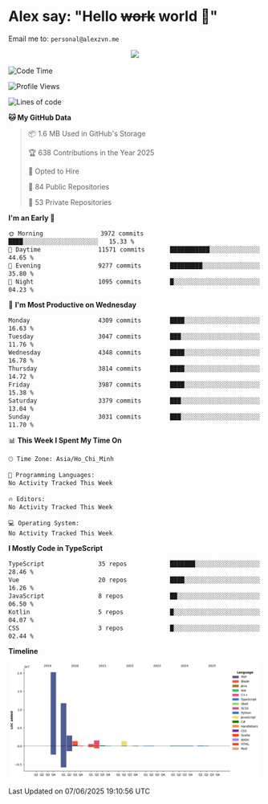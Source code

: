# Alex say: "Hello ~~work~~ world 🐾"
Email me to: `personal@alexzvn.me`


<p align=center>
  <a href="https://skillicons.dev">
    <img src="https://skillicons.dev/icons?i=ts,js,php,nodejs,bun,vue,nuxt,react,svelte,tauri,laravel,rust,mongodb,docker,electron,redis,rabbitmq,tailwind,git,cloudflare,elysia,mysql,nginx,rollupjs,sentry,ubuntu,yarn,html,css,vite" />
  </a>
</p>

<!--START_SECTION:waka-->
![Code Time](http://img.shields.io/badge/Code%20Time-1%2C066%20hrs%2055%20mins-blue)

![Profile Views](http://img.shields.io/badge/Profile%20Views-0-blue)

![Lines of code](https://img.shields.io/badge/From%20Hello%20World%20I%27ve%20Written-40.8%20million%20lines%20of%20code-blue)

**🐱 My GitHub Data** 

> 📦 1.6 MB Used in GitHub's Storage 
 > 
> 🏆 638 Contributions in the Year 2025
 > 
> 💼 Opted to Hire
 > 
> 📜 84 Public Repositories 
 > 
> 🔑 53 Private Repositories 
 > 
**I'm an Early 🐤** 

```text
🌞 Morning                3972 commits        ████░░░░░░░░░░░░░░░░░░░░░   15.33 % 
🌆 Daytime                11571 commits       ███████████░░░░░░░░░░░░░░   44.65 % 
🌃 Evening                9277 commits        █████████░░░░░░░░░░░░░░░░   35.80 % 
🌙 Night                  1095 commits        █░░░░░░░░░░░░░░░░░░░░░░░░   04.23 % 
```
📅 **I'm Most Productive on Wednesday** 

```text
Monday                   4309 commits        ████░░░░░░░░░░░░░░░░░░░░░   16.63 % 
Tuesday                  3047 commits        ███░░░░░░░░░░░░░░░░░░░░░░   11.76 % 
Wednesday                4348 commits        ████░░░░░░░░░░░░░░░░░░░░░   16.78 % 
Thursday                 3814 commits        ████░░░░░░░░░░░░░░░░░░░░░   14.72 % 
Friday                   3987 commits        ████░░░░░░░░░░░░░░░░░░░░░   15.38 % 
Saturday                 3379 commits        ███░░░░░░░░░░░░░░░░░░░░░░   13.04 % 
Sunday                   3031 commits        ███░░░░░░░░░░░░░░░░░░░░░░   11.70 % 
```


📊 **This Week I Spent My Time On** 

```text
🕑︎ Time Zone: Asia/Ho_Chi_Minh

💬 Programming Languages: 
No Activity Tracked This Week

🔥 Editors: 
No Activity Tracked This Week

💻 Operating System: 
No Activity Tracked This Week
```

**I Mostly Code in TypeScript** 

```text
TypeScript               35 repos            ███████░░░░░░░░░░░░░░░░░░   28.46 % 
Vue                      20 repos            ████░░░░░░░░░░░░░░░░░░░░░   16.26 % 
JavaScript               8 repos             ██░░░░░░░░░░░░░░░░░░░░░░░   06.50 % 
Kotlin                   5 repos             █░░░░░░░░░░░░░░░░░░░░░░░░   04.07 % 
CSS                      3 repos             █░░░░░░░░░░░░░░░░░░░░░░░░   02.44 % 
```



**Timeline**

![Lines of Code chart](https://raw.githubusercontent.com/alexzvn/alexzvn/main/assets/bar_graph.png)


 Last Updated on 07/06/2025 19:10:56 UTC
<!--END_SECTION:waka-->
